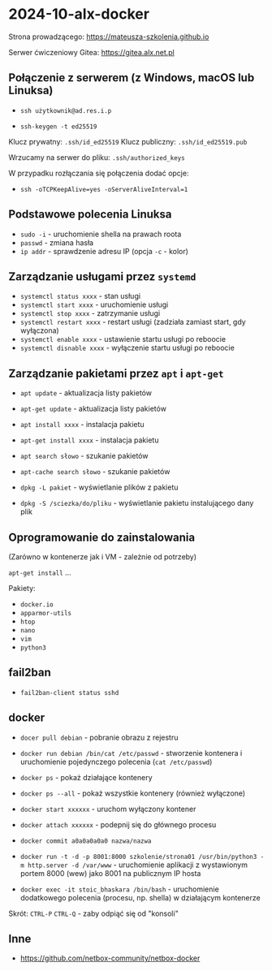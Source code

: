 # 2024-10-alx-docker

Strona prowadzącego: <https://mateusza-szkolenia.github.io>

Serwer ćwiczeniowy Gitea: <https://gitea.alx.net.pl>

## Połączenie z serwerem (z Windows, macOS lub Linuksa)

- `ssh użytkownik@ad.res.i.p`

- `ssh-keygen -t ed25519`

Klucz prywatny: `.ssh/id_ed25519`
Klucz publiczny: `.ssh/id_ed25519.pub`

Wrzucamy na serwer do pliku: `.ssh/authorized_keys`

W przypadku rozłączania się połączenia dodać opcje:

- `ssh -oTCPKeepAlive=yes -oServerAliveInterval=1`

## Podstawowe polecenia Linuksa

- `sudo -i` - uruchomienie shella na prawach roota
- `passwd` - zmiana hasła
- `ip addr` - sprawdzenie adresu IP (opcja `-c` - kolor)



## Zarządzanie usługami przez `systemd`

- `systemctl status xxxx` - stan usługi
- `systemctl start xxxx` - uruchomienie usługi
- `systemctl stop xxxx` - zatrzymanie usługi
- `systemctl restart xxxx` - restart usługi (zadziała zamiast start, gdy wyłączona)
- `systemctl enable xxxx` - ustawienie startu usługi po reboocie
- `systemctl disnable xxxx` - wyłączenie startu usługi po reboocie

## Zarządzanie pakietami przez `apt` i `apt-get`

- `apt update` - aktualizacja listy pakietów
- `apt-get update` - aktualizacja listy pakietów
- `apt install xxxx` - instalacja pakietu
- `apt-get install xxxx` - instalacja pakietu
- `apt search słowo` - szukanie pakietów
- `apt-cache search słowo` - szukanie pakietów

- `dpkg -L pakiet` - wyświetlanie plików z pakietu
- `dpkg -S /sciezka/do/pliku` - wyświetlanie pakietu instalującego dany plik

## Oprogramowanie do zainstalowania

(Zarówno w kontenerze jak i VM - zależnie od potrzeby)

`apt-get install` ...

Pakiety:
- `docker.io`
- `apparmor-utils`
- `htop`
- `nano`
- `vim`
- `python3`

## fail2ban

- `fail2ban-client status sshd`

## docker

- `docer pull debian` - pobranie obrazu z rejestru
- `docker run debian /bin/cat /etc/passwd` - stworzenie kontenera i uruchomienie pojedynczego polecenia (`cat /etc/passwd`)

- `docker ps` - pokaż działające kontenery
- `docker ps --all` - pokaż wszystkie kontenery (również wyłączone)

- `docker start xxxxxx` - uruchom wyłączony kontener
- `docker attach xxxxxx` - podepnij się do głównego procesu

- `docker commit a0a0a0a0a0 nazwa/nazwa`

- `docker run -t -d -p 8001:8000 szkolenie/strona01 /usr/bin/python3 -m http.server -d /var/www` - uruchomienie aplikacji z wystawionym portem 8000 (wew) jako 8001 na publicznym IP hosta

- `docker exec -it stoic_bhaskara /bin/bash` - uruchomienie dodatkowego polecenia (procesu, np. shella) w działającym kontenerze

Skrót: `CTRL-P` `CTRL-Q` - zaby odpiąć się od "konsoli"

## Inne

- <https://github.com/netbox-community/netbox-docker>

